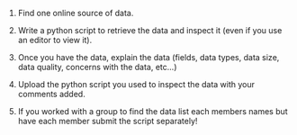1) Find one online source of data.

2) Write a python script to retrieve the data and inspect it (even if you use an editor to view it). 

3) Once you have the data, explain the data (fields, data types, data size, data quality, concerns with the data, etc...)

4) Upload the python script you used to inspect the data with your comments added. 

5) If you worked with a group to find the data list each members names but have each member submit the script separately!